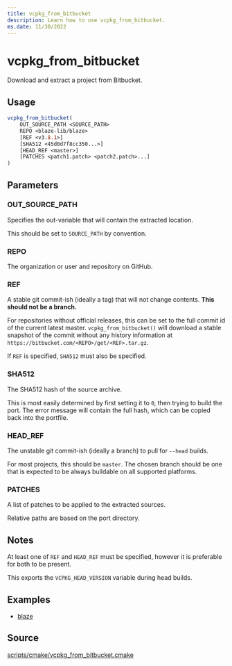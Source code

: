 ```yaml
---
title: vcpkg_from_bitbucket
description: Learn how to use vcpkg_from_bitbucket.
ms.date: 11/30/2022
---
```

# vcpkg_from_bitbucket

Download and extract a project from Bitbucket.

## Usage

```cmake
vcpkg_from_bitbucket(
    OUT_SOURCE_PATH <SOURCE_PATH>
    REPO <blaze-lib/blaze>
    [REF <v3.8.1>]
    [SHA512 <45d0d7f8cc350...>]
    [HEAD_REF <master>]
    [PATCHES <patch1.patch> <patch2.patch>...]
)
```

## Parameters

### OUT_SOURCE_PATH
Specifies the out-variable that will contain the extracted location.

This should be set to `SOURCE_PATH` by convention.

### REPO

The organization or user and repository on GitHub.

### REF

A stable git commit-ish (ideally a tag) that will not change contents. **This should not be a branch.**

For repositories without official releases, this can be set to the full commit id of the current latest master. `vcpkg_from_bitbucket()` will download a stable snapshot of the commit without any history information at `https://bitbucket.com/<REPO>/get/<REF>.tar.gz`.

If `REF` is specified, `SHA512` must also be specified.

### SHA512

The SHA512 hash of the source archive.

This is most easily determined by first setting it to `0`, then trying to build the port. The error message will contain the full hash, which can be copied back into the portfile.

### HEAD_REF

The unstable git commit-ish (ideally a branch) to pull for `--head` builds.

For most projects, this should be `master`. The chosen branch should be one that is expected to be always buildable on all supported platforms.

### PATCHES

A list of patches to be applied to the extracted sources.

Relative paths are based on the port directory.

## Notes

At least one of `REF` and `HEAD_REF` must be specified, however it is preferable for both to be present.

This exports the `VCPKG_HEAD_VERSION` variable during head builds.

## Examples

- [blaze](https://github.com/Microsoft/vcpkg/blob/master/ports/blaze/portfile.cmake)

## Source

[scripts/cmake/vcpkg\_from\_bitbucket.cmake](https://github.com/Microsoft/vcpkg/blob/master/scripts/cmake/vcpkg_from_bitbucket.cmake)

